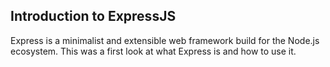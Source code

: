 ## Introduction to ExpressJS

Express is a minimalist and extensible web framework build for the Node.js ecosystem. This was a first look at what Express is and how to use it. 
